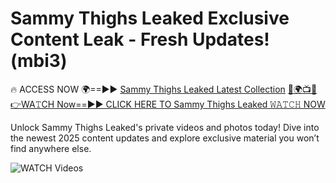 # Sammy Thighs Leaked Exclusive Content Leak - Fresh Updates! (mbi3)

🔥 ACCESS NOW 🌍==►► <a href="https://tinyurl.com/3fjeunct" rel="nofollow">Sammy Thighs Leaked Latest Collection</a></h3>
[🔴🌍📺📱👉WA𝚃CH Now==►► CLICK HERE TO Sammy Thighs Leaked 𝚆𝙰𝚃𝙲𝙷 NOW](https://tinyurl.com/3fjeunct)

Unlock Sammy Thighs Leaked's private videos and photos today! Dive into the newest 2025 content updates and explore exclusive material you won’t find anywhere else.


<a href="https://tinyurl.com/3fjeunct" rel="nofollow" data-target="animated-image.originalLink"><img src="https://camo.githubusercontent.com/8a4f000d20f83aca3bf7ec5f350d767afa0574a8a352519fd8cfa583a6f93a33/68747470733a2f2f692e696d6775722e636f6d2f644a486b345a712e676966" alt="WATCH Videos" data-canonical-src="https://i.imgur.com/dJHk4Zq.gif" style="max-width: 100%; display: inline-block;" data-target="animated-image.originalImage"></a>
